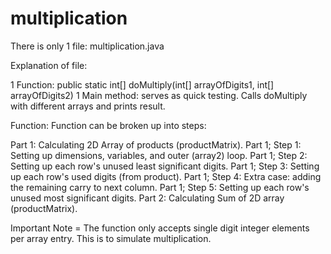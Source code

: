 # multiplication
There is only 1 file: multiplication.java

Explanation of file:

1 Function: public static int[] doMultiply(int[] arrayOfDigits1, int[] arrayOfDigits2)
1 Main method: serves as quick testing. Calls doMultiply with different arrays and prints result. 

Function:
Function can be broken up into steps:
  
Part 1: Calculating 2D Array of products (productMatrix).
	Part 1; Step 1: Setting up dimensions, variables, and outer (array2) loop.
	Part 1; Step 2: Setting up each row's unused least significant digits.
	Part 1; Step 3: Setting up each row's used digits (from product).
	Part 1; Step 4: Extra case: adding the remaining carry to next column.
	Part 1; Step 5: Setting up each row's unused most significant digits.
Part 2: Calculating Sum of 2D array (productMatrix).

Important Note = The function only accepts single digit integer elements per array entry. This is to simulate multiplication.
